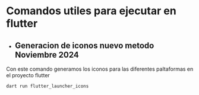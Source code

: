 # Comandos utiles para ejecutar en flutter

- ## Generacion de iconos nuevo metodo Noviembre 2024

Con este comando generamos los iconos para las diferentes paltaformas en el proyecto flutter

```sh(bash)
dart run flutter_launcher_icons
```

